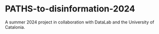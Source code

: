 # PATHS-to-disinformation-2024
A summer 2024 project in collaboration with DataLab and the University of Catalonia.
